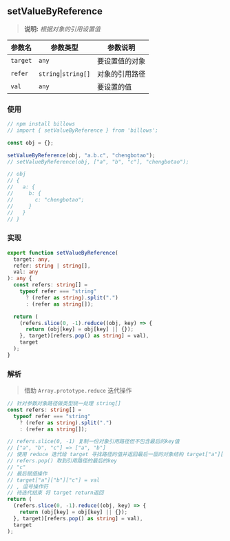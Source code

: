 <!--
 * @Author: Chengbotao
 * @Date: 2022-06-15 20:40:27
-->

## setValueByReference

> **说明:** _根据对象的引用设置值_

| 参数名   | 参数类型             | 参数说明       |
| -------- | -------------------- | -------------- |
| `target` | `any`                | 要设置值的对象 |
| `refer`  | `string`\|`string[]` | 对象的引用路径 |
| `val`    | `any`                | 要设置的值     |

### 使用

```ts
// npm install billows
// import { setValueByReference } from 'billows';

const obj = {};

setValueByReference(obj, "a.b.c", "chengbotao");
// setValueByReference(obj, ["a", "b", "c"], "chengbotao");

// obj
// {
//   a: {
//     b: {
//       c: "chengbotao";
//     }
//   }
// }
```

### 实现

```ts
export function setValueByReference(
  target: any,
  refer: string | string[],
  val: any
): any {
  const refers: string[] =
    typeof refer === "string"
      ? (refer as string).split(".")
      : (refer as string[]);

  return (
    (refers.slice(0, -1).reduce((obj, key) => {
      return (obj[key] = obj[key] || {});
    }, target)[refers.pop() as string] = val),
    target
  );
}
```

### 解析

> 借助 `Array.prototype.reduce` 迭代操作

```ts
// 针对参数对象路径做类型统一处理 string[]
const refers: string[] =
  typeof refer === "string"
    ? (refer as string).split(".")
    : (refer as string[]);

// refers.slice(0, -1) 复制一份对象引用路径但不包含最后的key值
// ["a", "b", "c"] => ["a", "b"]
// 使用 reduce 迭代给 target 寻找路径的值并返回最后一层的对象结构 target["a"]["b"]
// refers.pop() 取到引用路径的最后的key
// "c"
// 最后赋值操作
// target["a"]["b"]["c"] = val
// , 逗号操作符
// 待迭代结束 将 target return返回
return (
  (refers.slice(0, -1).reduce((obj, key) => {
    return (obj[key] = obj[key] || {});
  }, target)[refers.pop() as string] = val),
  target
);
```
